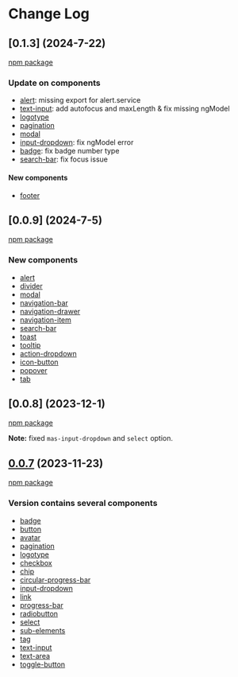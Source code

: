 # Change Log

## [0.1.3] (2024-7-22)

[npm package](https://www.npmjs.com/package/@masoni/components/v/0.1.3)

### Update on components

- [alert](https://github.com/bouygues-construction/design-system-bycn/tree/merge/projects/components/src/lib/alert/README.md): missing export for alert.service
- [text-input](https://github.com/bouygues-construction/design-system-bycn/tree/merge/projects/components/src/lib/text-input/README.md): add autofocus and maxLength & fix missing ngModel
- [logotype](https://github.com/bouygues-construction/design-system-bycn/tree/merge/projects/components/src/lib/logotype/README.md)
- [pagination](https://github.com/bouygues-construction/design-system-bycn/tree/merge/projects/components/src/lib/pagination/README.md)
- [modal](https://github.com/bouygues-construction/design-system-bycn/tree/merge/projects/components/src/lib/modal/README.md)
- [input-dropdown](https://github.com/bouygues-construction/design-system-bycn/tree/merge/projects/components/src/lib/input-dropdown/README.md): fix ngModel error
- [badge](https://github.com/bouygues-construction/design-system-bycn/tree/merge/projects/components/src/lib/badge/README.md): fix badge number type
- [search-bar](https://github.com/bouygues-construction/design-system-bycn/tree/merge/projects/components/src/lib/search-bar/README.md): fix focus issue

#### New components

- [footer](https://github.com/bouygues-construction/design-system-bycn/tree/merge/projects/components/src/lib/footer/README.md)

## [0.0.9] (2024-7-5)

[npm package](https://www.npmjs.com/package/@masoni/components/v/0.0.9)

### New components

- [alert](https://github.com/bouygues-construction/design-system-bycn/tree/merge/projects/components/src/lib/alert/README.md)
- [divider](https://github.com/bouygues-construction/design-system-bycn/tree/merge/projects/components/src/lib/divider/README.md)
- [modal](https://github.com/bouygues-construction/design-system-bycn/tree/merge/projects/components/src/lib/modal/README.md)
- [navigation-bar](https://github.com/bouygues-construction/design-system-bycn/tree/merge/projects/components/src/lib/navigation-bar/README.md)
- [navigation-drawer](https://github.com/bouygues-construction/design-system-bycn/tree/merge/projects/components/src/lib/navigation-drawer/README.md)
- [navigation-item](https://github.com/bouygues-construction/design-system-bycn/tree/merge/projects/components/src/lib/navigation-item/README.md)
- [search-bar](https://github.com/bouygues-construction/design-system-bycn/tree/merge/projects/components/src/lib/search-bar/README.md)
- [toast](https://github.com/bouygues-construction/design-system-bycn/tree/merge/projects/components/src/lib/toast/README.md)
- [tooltip](https://github.com/bouygues-construction/design-system-bycn/tree/merge/projects/components/src/lib/tooltip/README.md)
- [action-dropdown](https://github.com/bouygues-construction/design-system-bycn/tree/merge/projects/components/src/lib/action-dropdown/README.md)
- [icon-button](https://github.com/bouygues-construction/design-system-bycn/tree/merge/projects/components/src/lib/icon-button/README.md)
- [popover](https://github.com/bouygues-construction/design-system-bycn/tree/merge/projects/components/src/lib/popover/README.md)
- [tab](https://github.com/bouygues-construction/design-system-bycn/tree/merge/projects/components/src/lib/tag/README.md)

## [0.0.8] (2023-12-1)

[npm package ](https://www.npmjs.com/package/@masoni/components/v/0.0.8)

**Note:** fixed `mas-input-dropdown` and `select` option.

## [0.0.7]() (2023-11-23)

[npm package ](https://www.npmjs.com/package/@masoni/components/v/0.0.7)

### Version contains several components

- [badge](https://github.com/bouygues-construction/design-system-bycn/tree/merge/projects/components/src/lib/badge/README.md)
- [button](https://github.com/bouygues-construction/design-system-bycn/tree/merge/projects/components/src/lib/button/README.md)
- [avatar](https://github.com/bouygues-construction/design-system-bycn/tree/merge/projects/components/src/lib/avatar/README.md)
- [pagination](https://github.com/bouygues-construction/design-system-bycn/tree/merge/projects/components/src/lib/pagination/README.md)
- [logotype](https://github.com/bouygues-construction/design-system-bycn/tree/merge/projects/components/src/lib/logotype/README.md)
- [checkbox](https://github.com/bouygues-construction/design-system-bycn/tree/merge/projects/components/src/lib/checkbox/README.md)
- [chip](https://github.com/bouygues-construction/design-system-bycn/tree/merge/projects/components/src/lib/chip)
- [circular-progress-bar](https://github.com/bouygues-construction/design-system-bycn/tree/merge/projects/components/src/lib/circular-progress-bar)
- [input-dropdown](https://github.com/bouygues-construction/design-system-bycn/tree/merge/projects/components/src/lib/input-dropdown/README.md)
- [link](https://github.com/bouygues-construction/design-system-bycn/tree/merge/projects/components/src/lib/link)
- [progress-bar](https://github.com/bouygues-construction/design-system-bycn/tree/merge/projects/components/src/lib/progress-bar)
- [radiobutton](https://github.com/bouygues-construction/design-system-bycn/tree/merge/projects/components/src/lib/radiobutton)
- [select](https://github.com/bouygues-construction/design-system-bycn/tree/merge/projects/components/src/lib/select/README.md)
- [sub-elements](https://github.com/bouygues-construction/design-system-bycn/tree/merge/projects/components/src/lib/sub-elements)
- [tag](https://github.com/bouygues-construction/design-system-bycn/tree/merge/projects/components/src/lib/tag)
- [text-input](https://github.com/bouygues-construction/design-system-bycn/tree/merge/projects/components/src/lib/text-input/README.md)
- [text-area](https://github.com/bouygues-construction/design-system-bycn/tree/merge/projects/components/src/lib/text-area/README.md)
- [toggle-button](https://github.com/bouygues-construction/design-system-bycn/tree/merge/projects/components/src/lib/togglebutton/README.md)
